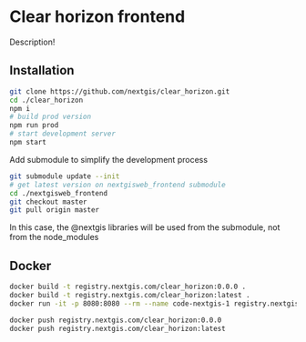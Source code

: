 # Clear horizon frontend

Description!

## Installation

```bash
git clone https://github.com/nextgis/clear_horizon.git
cd ./clear_horizon
npm i
# build prod version
npm run prod
# start development server
npm start
```

Add submodule to simplify the development process

```bash
git submodule update --init
# get latest version on nextgisweb_frontend submodule
cd ./nextgisweb_frontend
git checkout master
git pull origin master
```

In this case, the @nextgis libraries will be used from the submodule, not from the node_modules

## Docker

```bash
docker build -t registry.nextgis.com/clear_horizon:0.0.0 .
docker build -t registry.nextgis.com/clear_horizon:latest .
docker run -it -p 8080:8080 --rm --name code-nextgis-1 registry.nextgis.com/clear_horizon:latest

docker push registry.nextgis.com/clear_horizon:0.0.0
docker push registry.nextgis.com/clear_horizon:latest
```

